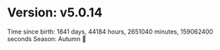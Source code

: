 # Version: v5.0.14
Time since birth: 1841 days, 44184 hours, 2651040 minutes, 159062400 seconds
Season: Autumn 🍁
